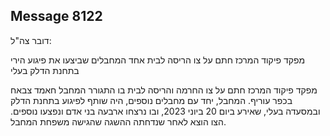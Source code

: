 ## Message 8122

דובר צה"ל:

מפקד פיקוד המרכז חתם על צו הריסה לבית אחד המחבלים שביצעו את פיגוע הירי בתחנת הדלק בעלי

מפקד פיקוד המרכז חתם על צו החרמה והריסה לבית בו התגורר המחבל חאמד צבאח בכפר עוריף. המחבל, יחד עם מחבלים נוספים, היה שותף לפיגוע בתחנת הדלק ובמסעדה בעלי, שאירע ביום 20 ביוני 2023, ובו נרצחו ארבעה בני אדם ונפצעו נוספים. הצו הוצא לאחר שנדחתה ההשגה שהגישה משפחת המחבל.

